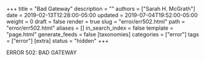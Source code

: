 +++
title = "Bad Gateway"
description = ""
authors = ["Sarah H. McGrath"]
date = 2019-02-13T12:28:00-05:00
updated = 2019-07-04T19:52:00-05:00
weight = 0
draft = false
render = true
slug = "error/err502.html"
path = "error/err502.html"
aliases = []
in_search_index = false
template = "page.html"
generate_feeds = false
[taxonomies]
categories = ["error"]
tags = ["error"]
[extra]
status = "hidden"
+++

ERROR 502: BAD GATEWAY
